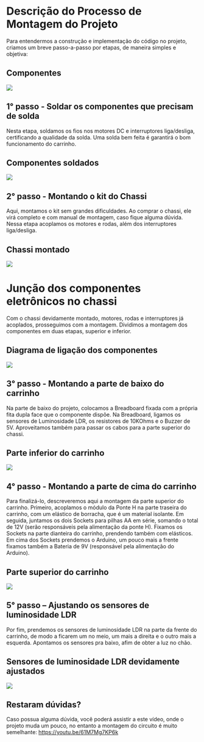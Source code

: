 ﻿# Descrição do Processo de Montagem do Projeto

Para entendermos a construção e implementação do código no projeto, criamos um breve passo-a-passo por etapas, de maneira simples e objetiva:

## Componentes
![](3-hardware/_imagens/1.jpeg)

## 1° passo - Soldar os componentes que precisam de solda 

Nesta etapa, soldamos os fios nos motores DC e interruptores liga/desliga, certificando a qualidade da solda. Uma solda bem feita é garantirá o bom funcionamento do carrinho.

## Componentes soldados
![](3-hardware/_imagens/2.jpeg)

## 2° passo - Montando o kit do Chassi

Aqui, montamos o kit sem grandes dificuldades. Ao comprar o chassi, ele virá completo e com manual de montagem, caso fique alguma dúvida. Nessa etapa acoplamos os motores e rodas, além dos interruptores liga/desliga.

## Chassi montado
![](3-hardware/_imagens/3.jpeg)

# Junção dos componentes eletrônicos no chassi

Com o chassi devidamente montado, motores, rodas e interruptores já acoplados, prosseguimos com a montagem. Dividimos a montagem dos componentes em duas etapas, superior e inferior. 

## Diagrama de ligação dos componentes
![](3-hardware/_imagens/4.jpeg)

## 3° passo - Montando a parte de baixo do carrinho

Na parte de baixo do projeto, colocamos a Breadboard fixada com a própria fita dupla face que o componente dispõe. Na Breadboard, ligamos os sensores de Luminosidade LDR, os resistores de 10KOhms e o Buzzer de 5V. Aproveitamos também para passar os cabos para a parte superior do chassi.

## Parte inferior do carrinho
![](3-hardware/_imagens/5.jpg)

## 4° passo - Montando a parte de cima do carrinho

Para finalizá-lo, descreveremos aqui a montagem da parte superior do carrinho. Primeiro, acoplamos o módulo da Ponte H na parte traseira do carrinho, com um elástico de borracha, que é um material isolante. Em seguida, juntamos os dois Sockets para pilhas AA em série, somando o total de 12V (serão responsáveis pela alimentação da ponte H). Fixamos os Sockets na parte dianteira do carrinho, prendendo também com elásticos. Em cima dos Sockets prendemos o Arduino, um pouco mais a frente fixamos também a Bateria de 9V (responsável pela alimentação do Arduino). 

## Parte superior do carrinho
![](3-hardware/_imagens/6.jpg)
## 5° passo – Ajustando os sensores de luminosidade LDR

Por fim, prendemos os sensores de luminosidade LDR na parte da frente do carrinho, de modo a ficarem um no meio, um mais a direita e o outro mais a esquerda. Apontamos os sensores pra baixo, afim de obter a luz no chão.

## Sensores de luminosidade LDR devidamente ajustados
![](3-hardware/_imagens/7.jpg)

## Restaram dúvidas?
Caso possua alguma dúvida, você poderá assistir a este vídeo, onde o projeto muda um pouco, no entanto a montagem do circuito é muito semelhante: https://youtu.be/61M7Mg7KP6k
